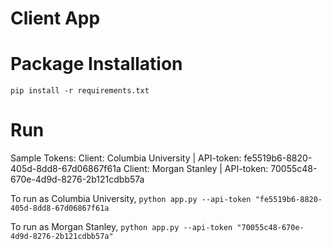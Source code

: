 # Client App

# Package Installation  
`pip install -r requirements.txt`

# Run
Sample Tokens:
Client: Columbia University | API-token: fe5519b6-8820-405d-8dd8-67d06867f61a
Client: Morgan Stanley | API-token: 70055c48-670e-4d9d-8276-2b121cdbb57a

To run as Columbia University, 
`python app.py --api-token "fe5519b6-8820-405d-8dd8-67d06867f61a`

To run as Morgan Stanley, 
`python app.py --api-token "70055c48-670e-4d9d-8276-2b121cdbb57a"`












